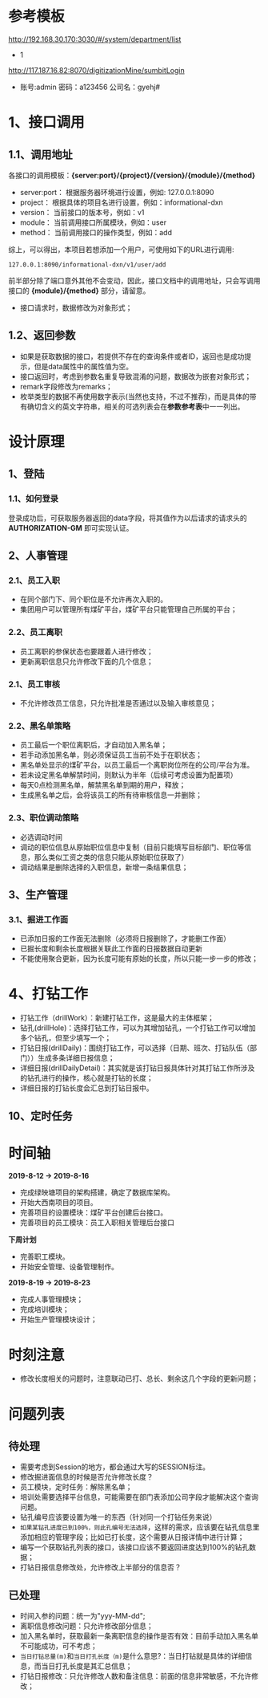 # 参考模板
http://192.168.30.170:3030/#/system/department/list  
* 1

http://117.187.16.82:8070/digitizationMine/sumbitLogin 
* 账号:admin 密码：a123456 公司名：gyehj#



# 1、接口调用
## 1.1、调用地址
各接口的调用模板：**{server:port}/{project}/{version}/{module}/{method}**
* server:port： 根据服务器环境进行设置，例如: 127.0.0.1:8090
* project： 根据具体的项目名进行设置，例如：informational-dxn
* version： 当前接口的版本号，例如：v1
* module： 当前调用接口所属模块，例如：user
* method： 当前调用接口的操作类型，例如：add

综上，可以得出，本项目若想添加一个用户，可使用如下的URL进行调用:
```
127.0.0.1:8090/informational-dxn/v1/user/add
```
前半部分除了端口意外其他不会变动，因此，接口文档中的调用地址，只会写调用接口的 **{module}/{method}** 部分，请留意。

* 接口请求时，数据修改为对象形式；

## 1.2、返回参数
* 如果是获取数据的接口，若提供不存在的查询条件或者ID，返回也是成功提示，但是data属性中的属性值为空。
* 接口返回时，考虑到参数名重复导致混淆的问题，数据改为嵌套对象形式；
* remark字段修改为remarks；
* 枚举类型的数据不再使用数字表示(当然也支持，不过不推荐)，而是具体的带有确切含义的英文字符串，相关的可选列表会在**参数参考表**中一一列出。

# 设计原理
## 1、登陆
### 1.1、如何登录
登录成功后，可获取服务器返回的data字段，将其值作为以后请求的请求头的 **AUTHORIZATION-GM** 即可实现认证。


## 2、人事管理
###  2.1、员工入职
* 在同个部门下、同个职位是不允许再次入职的。
* 集团用户可以管理所有煤矿平台，煤矿平台只能管理自己所属的平台；

### 2.2、员工离职
* 员工离职的参保状态也要跟着人进行修改；
* 更新离职信息只允许修改下面的几个信息；


### 2.1、员工审核
* 不允许修改员工信息，只允许批准是否通过以及输入审核意见；

### 2.2、黑名单策略
* 员工最后一个职位离职后，才自动加入黑名单；
* 若手动添加黑名单，则必须保证员工当前不处于在职状态；
* 黑名单处显示的煤矿平台，以员工最后一个离职岗位所在的公司/平台为准。
* 若未设定黑名单解禁时间，则默认为半年（后续可考虑设置为配置项）
* 每天0点检测黑名单，解禁黑名单到期的用户，释放；
* 生成黑名单之后，会将该员工的所有待审核信息一并删除；

### 2.3、职位调动策略
* 必选调动时间
* 调动的职位信息从原始职位信息中复制（目前只能填写目标部门、职位等信息，那么类似工资之类的信息只能从原始职位获取了）
* 调动结果是删除选择的入职信息，新增一条结果信息；



## 3、生产管理
### 3.1、掘进工作面
* 已添加日报的工作面无法删除（必须将日报删除了，才能删工作面）
* 已掘长度和剩余长度根据关联此工作面的日报数据自动更新
* 不能使用聚合更新，因为长度可能有原始的长度，所以只能一步一步的修改；



# 4、打钻工作
* 打钻工作（drillWork）：新建打钻工作，这是最大的主体框架；
* 钻孔(drillHole)：选择打钻工作，可以为其增加钻孔，一个打钻工作可以增加多个钻孔，但至少填写一个；
* 打钻日报(drillDaily)：围绕打钻工作，可以选择（日期、班次、打钻队伍（部门））生成多条详细日报信息；
* 详细日报(drillDailyDetail)：其实就是该打钻日报具体针对其打钻工作所涉及的钻孔进行的操作，核心就是打钻的长度；
* 详细日报的打钻长度会汇总到打钻日报中。


## 10、定时任务




# 时间轴
**2019-8-12 -> 2019-8-16**
* 完成绿映塘项目的架构搭建，确定了数据库架构。
* 开始大西南项目的项目。
* 完善项目的设置模块：煤矿平台创建后台接口。
* 完善项目的员工模块：员工入职相关管理后台接口

**下周计划**
* 完善职工模块。
* 开始安全管理、设备管理制作。

**2019-8-19 -> 2019-8-23**
* 完成人事管理模块；
* 完成培训模块；
* 开始生产管理模块设计；

# 时刻注意
* 修改长度相关的问题时，注意联动已打、总长、剩余这几个字段的更新问题；

# 问题列表
## 待处理
* 需要考虑到Session的地方，都会通过大写的SESSION标注。
* 修改掘进面信息的时候是否允许修改长度？
* 员工模块，定时任务：解除黑名单；
* 培训处需要选择平台信息，可能需要在部门表添加公司字段才能解决这个查询问题。
* 钻孔编号应该要设置为唯一的东西（针对同一个打钻任务来说）
* `如果某钻孔进度已到100%，则此孔编号无法选择`，这样的需求，应该要在钻孔信息里添加相应的管理字段；比如已打长度，这个需要从日报详情中进行计算；
* 编写一个获取钻孔列表的接口，该接口应该不要返回进度达到100%的钻孔数据；
* 打钻日报信息修改处，允许修改上半部分的信息否？





## 已处理
* 时间入参的问题：统一为"yyy-MM-dd";
* 离职信息修改问题：只允许修改部分信息；
* 加入黑名单时，获取最新一条离职信息的操作是否有效：目前手动加入黑名单不可能成功，可不考虑；
* `当日打钻总量(m)`和`当日打孔长度（m)`是什么意思?：当日打钻就是具体的详细信息，而当日打孔长度是其汇总信息；
* 打钻日报修改：只允许修改人数和备注信息：前面的信息非常敏感，不允许修改；







